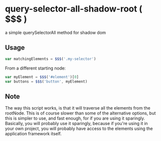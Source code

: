 # query-selector-all-shadow-root ( $$$ )
a simple querySelectorAll method for shadow dom

## Usage

```js
var matchingElements = $$$('.my-selector')
```

From a different starting node:

```js
var myElement = $$$('#element')[0]
var buttons = $$$('button', myElement)
```

## Note

The way this script works, is that it will traverse all the elements from the rootNode. This is of course slower than some of the alternative options, but this is simpler to use, and fast enough, for if you are using it sparingly. Basically, you will probably use it sparingly, because if you're using it in your own project, you will probably have access to the elements using the application framework itself.
